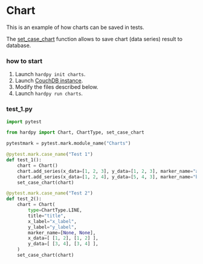 # Chart

This is an example of how charts can be saved in tests.

The [set_case_chart](./../documentation/pytest_hardpy.md#set_case_chart) function allows 
to save chart (data series) result to database.

### how to start

1. Launch `hardpy init charts`.
2. Launch [CouchDB instance](../documentation/database.md#couchdb-instance).
3. Modify the files described below.
4. Launch `hardpy run charts`.

### test_1.py

```python
import pytest

from hardpy import Chart, ChartType, set_case_chart

pytestmark = pytest.mark.module_name("Charts")

@pytest.mark.case_name("Test 1")
def test_1():
    chart = Chart()
    chart.add_series(x_data=[1, 2, 3], y_data=[1, 2, 3], marker_name="a")
    chart.add_series(x_data=[1, 2, 4], y_data=[5, 4, 3], marker_name="b")
    set_case_chart(chart)

@pytest.mark.case_name("Test 2")
def test_2():
    chart = Chart(
        type=ChartType.LINE,
        title="title",
        x_label="x_label",
        y_label="y_label",
        marker_name=[None, None],
        x_data=[ [1, 2], [1, 2] ],
        y_data=[ [3, 4], [3, 4] ],
    )
    set_case_chart(chart)
```
